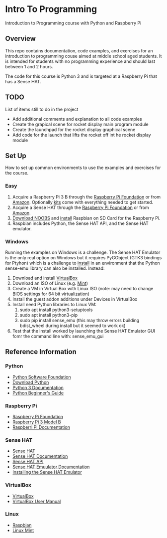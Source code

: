 # Intro To Programming
Introduction to Programming course with Python and Raspberry Pi

## Overview
This repo contains documentation, code examples, and exercises for an introduction to programming couse aimed at middle school aged students. It is intended for students with no programming experience and should last between 1 and 2 hours.

The code for this course is Python 3 and is targeted at a Raspberry Pi that has a Sense HAT.

## TODO
List of items still to do in the project
* Add additional comments and explanation to all code examples
* Create the grapical scene for rocket display main program module
* Create the launchpad for the rocket display graphical scene
* Add code for the launch that lifts the rocket off int he rocket display module

## Set Up
How to set up common environments to use the examples and exercises for the course.

### Easy
1. Acquire a Raspberry Pi 3 B through the [Raspberry Pi Foundation](https://www.raspberrypi.org/products/raspberry-pi-3-model-b/) or from [Amazon](http://a.co/bdqYFoy). Optionally [kits](http://a.co/42vVSm4) come with everything needed to get started. 
2. Acquire a Sense HAT through the [Raspberry Pi Foundation](https://www.raspberrypi.org/products/sense-hat/) or from [Amazon](http://a.co/4JfWAZ2).
3. [Download NOOBS](https://www.raspberrypi.org/downloads/) and [install](https://www.raspberrypi.org/learning/software-guide/quickstart/) Raspbian on SD Card for the Raspberry Pi.
4. Raspbian includes Python, the Sense HAT API, and the Sense HAT emulator. 

### Windows
Running the examples on Windows is a challenge. The Sense HAT Emulator is the only real option on Windows but it requires PyGObject (GTK3 bindings for Ptyhon) which is a challenge to [install](http://pygobject.readthedocs.io/en/latest/getting_started.html#windows) in an environment that the Python sense-emu library can also be installed. Instead:
1. Download and install [VirtualBox](https://www.virtualbox.org/)
2. Download an ISO of Linux (e.g. [Mint](https://linuxmint.com/))
3. Create a VM in Virtual Box with Linux ISO (note: may need to change BIOS settings for 64 bit virtualization)
4. Install the guest addon additions under Devices in VirtualBox
5. Install need Python libraries to Linux VM:
   1. sudo apt install python3-setuptools
   2. sudo apt install python3-pip
   3. sudo pip install sense_emu (this may throw errors building bdist_wheel during install but it seemed to work ok)
6. Test that the install worked by launching the Sense HAT Emulator GUI fomr the command line with: sense_emu_gui

## Reference Information

### Python
* [Python Software Foundation](https://www.python.org/)
* [Download Python](https://www.python.org/downloads/)
* [Python 3 Documentation](https://docs.python.org/3/)
* [Python Beginner's Guide](https://wiki.python.org/moin/BeginnersGuide)

### Raspberry Pi
* [Raspberry Pi Foundation](https://www.raspberrypi.org/)
* [Raspberry Pi 3 Model B](https://www.raspberrypi.org/products/raspberry-pi-3-model-b/)
* [Raspberri Pi Documentation](https://www.raspberrypi.org/documentation/)

### Sense HAT
* [Sense HAT](https://www.raspberrypi.org/products/sense-hat/)
* [Sense HAT Documentation](http://pythonhosted.org/sense-hat/)
* [Sense HAT API](http://pythonhosted.org/sense-hat/api/)
* [Sense HAT Emuulator Documentation](https://sense-emu.readthedocs.io/en/v1.0/)
* [Installing the Sense HAT Emulator](https://sense-emu.readthedocs.io/en/v1.0/install.html)

### VirtualBox
* [VirtualBox](https://www.virtualbox.org/)
* [VirtualBox User Manual](https://www.virtualbox.org/manual/UserManual.html)

### Linux
* [Raspbian](https://www.raspberrypi.org/downloads/)
* [Linux Mint](https://linuxmint.com/)

